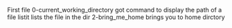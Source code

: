  First file 0-current_working_directory got command to display the path of a file 
listit lists the file in the dir
 2-bring_me_home brings you to home dirctory
